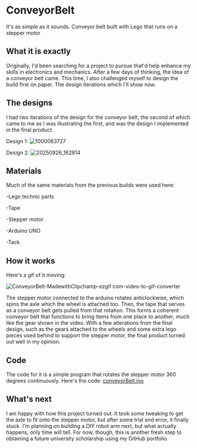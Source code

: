 # ConveyorBelt
It's as simple as it sounds. Conveyor belt built with Lego that runs on a stepper motor

## What it is exactly
Originally, I'd been searching for a project to pursue that'd help enhance my skills in electronics and mechanics. After a few days of thinking, the idea of a conveyor
belt came. This time, I also challenged myself to design the build first on paper. The design iterations which I'll show now. 

## The designs
I had two iterations of the design for the conveyor belt, the second of which came to me as I was illustrating the first, and was the design I implemented in the final 
product. 

Design 1:
![1000063727](https://github.com/user-attachments/assets/f52be27d-f2bf-4864-aff5-010084f64120)

Design 2:
![20250926_162814](https://github.com/user-attachments/assets/3db2be5b-cba4-43d2-a004-5f94fe56c6a4)

## Materials
Much of the same materials from the previous builds were used here:

-Lego technic parts

-Tape

-Stepper motor

-Arduino UNO

-Tack

## How it works
Here's a gif of it moving:

![ConveyorBelt-MadewithClipchamp-ezgif com-video-to-gif-converter](https://github.com/user-attachments/assets/871afd62-4f51-478e-929f-bff55f73e893)

The stepper motor connected to the arduino rotates anticlockwise, which spins the axle which the wheel is attached too. Then, the tape that serves as a conveyor belt gets pulled from that rotation. This forms a coherent conveyor belt that functions to bring items from one place to another, much like the gear shown in the video. With a few atlerations from the final design, such as the gears attached to the wheels and some extra lego pieces used behind to support the stepper motor, the final product turned out well in my opinion. 

## Code
The code for it is a simple program that rotates the stepper motor 360 degrees continuously. Here's the code: [conveyorBelt.ino](conveyorBelt.ino)

## What's next
I am happy with how this project turned out. It took some tweaking to get the axle to fit onto the stepper motor, but after some trial and error, it finally stuck. I'm planning on building a DIY robot arm next, but what actually happens, only time will tell. For now, though, this is another fresh step to obtaining a future university scholarship using my GitHub portfolio. 









